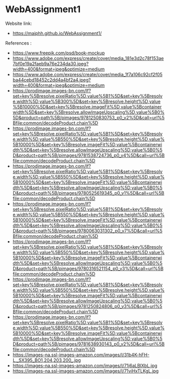 # WebAssignment1

Website link:
- https://maiphh.github.io/WebAssignment1/

References :
- https://www.freepik.com/psd/book-mockup
- https://www.adobe.com/express/create/cover/media_181e3d2c78f153ae7bf0e19a2faeb9a76e234da30.jpeg?width=400&format=jpeg&optimize=medium
- https://www.adobe.com/express/create/cover/media_1f7a106c92cf2f05ba44cebd18452c2dd4a4bf2a4.jpeg?width=400&format=jpeg&optimize=medium
- https://prodimage.images-bn.com/lf?set=key%5Bresolve.pixelRatio%5D,value%5B1%5D&set=key%5Bresolve.width%5D,value%5B300%5D&set=key%5Bresolve.height%5D,value%5B10000%5D&set=key%5Bresolve.imageFit%5D,value%5Bcontainerwidth%5D&set=key%5Bresolve.allowImageUpscaling%5D,value%5B0%5D&product=path%5B/pimages/9781250830753_p0_v2%5D&call=url%5Bfile:common/decodeProduct.chain%5D
- https://prodimage.images-bn.com/lf?set=key%5Bresolve.pixelRatio%5D,value%5B1%5D&set=key%5Bresolve.width%5D,value%5B550%5D&set=key%5Bresolve.height%5D,value%5B10000%5D&set=key%5Bresolve.imageFit%5D,value%5Bcontainerwidth%5D&set=key%5Bresolve.allowImageUpscaling%5D,value%5B0%5D&product=path%5B/pimages/9781538724736_p0_v4%5D&call=url%5Bfile:common/decodeProduct.chain%5D
- https://prodimage.images-bn.com/lf?set=key%5Bresolve.pixelRatio%5D,value%5B1%5D&set=key%5Bresolve.width%5D,value%5B550%5D&set=key%5Bresolve.height%5D,value%5B10000%5D&set=key%5Bresolve.imageFit%5D,value%5Bcontainerwidth%5D&set=key%5Bresolve.allowImageUpscaling%5D,value%5B0%5D&product=path%5B/pimages/9780525619345_p0_v1%5D&call=url%5Bfile:common/decodeProduct.chain%5D
- https://prodimage.images-bn.com/lf?set=key%5Bresolve.pixelRatio%5D,value%5B1%5D&set=key%5Bresolve.width%5D,value%5B550%5D&set=key%5Bresolve.height%5D,value%5B10000%5D&set=key%5Bresolve.imageFit%5D,value%5Bcontainerwidth%5D&set=key%5Bresolve.allowImageUpscaling%5D,value%5B0%5D&product=path%5B/pimages/9780063031302_p0_v7%5D&call=url%5Bfile:common/decodeProduct.chain%5D
- https://prodimage.images-bn.com/lf?set=key%5Bresolve.pixelRatio%5D,value%5B1%5D&set=key%5Bresolve.width%5D,value%5B550%5D&set=key%5Bresolve.height%5D,value%5B10000%5D&set=key%5Bresolve.imageFit%5D,value%5Bcontainerwidth%5D&set=key%5Bresolve.allowImageUpscaling%5D,value%5B0%5D&product=path%5B/pimages/9780316521154_p0_v3%5D&call=url%5Bfile:common/decodeProduct.chain%5D
- https://prodimage.images-bn.com/lf?set=key%5Bresolve.pixelRatio%5D,value%5B1%5D&set=key%5Bresolve.width%5D,value%5B550%5D&set=key%5Bresolve.height%5D,value%5B10000%5D&set=key%5Bresolve.imageFit%5D,value%5Bcontainerwidth%5D&set=key%5Bresolve.allowImageUpscaling%5D,value%5B0%5D&product=path%5B/pimages/9781250824806_p0_v3%5D&call=url%5Bfile:common/decodeProduct.chain%5D
- https://prodimage.images-bn.com/lf?set=key%5Bresolve.pixelRatio%5D,value%5B1%5D&set=key%5Bresolve.width%5D,value%5B550%5D&set=key%5Bresolve.height%5D,value%5B10000%5D&set=key%5Bresolve.imageFit%5D,value%5Bcontainerwidth%5D&set=key%5Bresolve.allowImageUpscaling%5D,value%5B0%5D&product=path%5B/pimages/9781638930143_p0_v2%5D&call=url%5Bfile:common/decodeProduct.chain%5D
- https://images-na.ssl-images-amazon.com/images/I/31b4K-hFH-L._SX395_BO1,204,203,200_.jpg
- https://images-na.ssl-images-amazon.com/images/I/71j6aLBlXbL.jpg
- https://images-na.ssl-images-amazon.com/images/I/71viHxTLKgL.jpg
